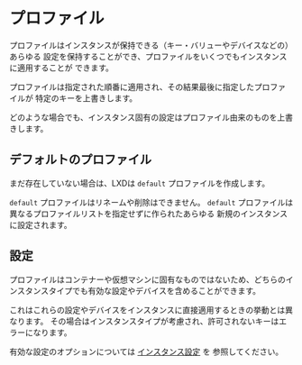 # プロファイル
<!-- Profiles -->
<!--
Profiles can store any configuration that an instance can (key/value or devices)
and any number of profiles can be applied to an instance.
-->
プロファイルはインスタンスが保持できる（キー・バリューやデバイスなどの）あらゆる
設定を保持することができ、プロファイルをいくつでもインスタンスに適用することが
できます。

<!--
Profiles are applied in the order they are specified so the last profile to
specify a specific key wins.
-->
プロファイルは指定された順番に適用され、その結果最後に指定したプロファイルが
特定のキーを上書きします。

<!--
In any case, instance-specific configuration always overrides that coming from
the profiles.
-->
どのような場合でも、インスタンス固有の設定はプロファイル由来のものを上書きします。

## デフォルトのプロファイル <!-- Default profile -->
<!--
If not present, LXD will create a `default` profile.
-->
まだ存在していない場合は、LXDは `default` プロファイルを作成します。

<!--
The `default` profile cannot be renamed or removed.
The `default` profile is set for any new instance created which doesn't
specify a different profiles list.
-->
`default` プロファイルはリネームや削除はできません。
`default` プロファイルは異なるプロファイルリストを指定せずに作られたあらゆる
新規のインスタンスに設定されます。

## 設定 <!-- Configuration -->
<!--
As profiles aren't specific to containers or virtual machines, they may
contain configuration and devices that are valid for either type.
-->
プロファイルはコンテナーや仮想マシンに固有なものではないため、どちらのインスタンスタイプでも有効な設定やデバイスを含めることができます。

<!--
This differs from the behavior when applying those config/devices
directly to an instance where its type is then taken into consideration
and keys that aren't allowed result in an error.
-->
これはこれらの設定やデバイスをインスタンスに直接適用するときの挙動とは異なります。
その場合はインスタンスタイプが考慮され、許可されないキーはエラーになります。

<!--
See [instance configuration](instances.md) for valid configuration options.
-->
有効な設定のオプションについては [インスタンス設定](instances.md) を
参照してください。
